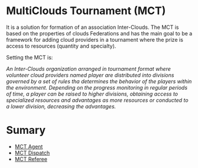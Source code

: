 # MultiClouds Tournament (MCT)
It is a solution for formation of an association Inter-Clouds. The MCT is based on the properties of clouds Federations and has the main goal to be a framework for adding cloud providers in a tournament where the prize is access to resources (quantity and specialty).

Setting the MCT is:

  *An Inter-Clouds organization arranged in tournament format where volunteer cloud providers named player are distributed into divisions governed by a set of rules tha determines the behavior of the players within the environment. Depending on the progress monitoring in regular periods of time, a player can be raised to higher divisions, obtaining access to specialized resources and advantages as more resources or conducted to a lower division, decreasing the advantages.*
# Sumary

* [MCT Agent   ](documentation/chapter1.md)
* [MCT Dispatch](documentation/chapter2.md)
* [MCT Referee ](documentation/chapter2.md)
